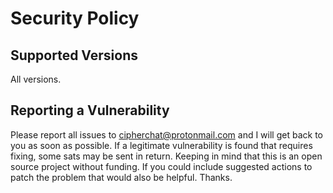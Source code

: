 # Security Policy

## Supported Versions

All versions.

## Reporting a Vulnerability

Please report all issues to [cipherchat@protonmail.com](mailto:cipherchat@protonmail.com) and I will get back to you as soon as possible. If a legitimate vulnerability is found that requires fixing, some sats may be sent in return. Keeping in mind that this is an open source project without funding. If you could include suggested actions to patch the problem that would also be helpful. Thanks.
